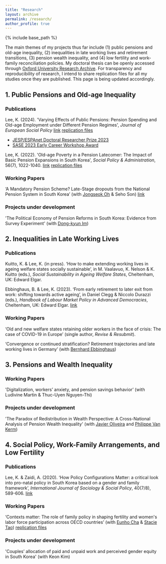 ```yaml
---
title: "Research"
layout: archive
permalink: /research/
author_profile: true
---
```

{% include base_path %}

The main themes of my projects thus far include (1) public pensions and old-age inequality, (2) inequalities in late working lives and retirement transitions, (3) pension wealth inequality, and (4) low fertility and work-family reconciliation policies.
My doctoral thesis can be openly accessed through [Oxford University Research Archive](https://ora.ox.ac.uk/objects/uuid:9b64014a-4796-4150-b772-40f323fb2ce1).
For transparency and reproducibility of research, I intend to share replication files for all my studies once they are published. This page is being updated accordingly. 

## 1. Public Pensions and Old-age Inequality

### Publications
Lee, K. (2024). 'Varying Effects of Public Pensions: Pension Spending and Old-age Employment under Different Pension Regimes', *Journal of European Social Policy* [link](https://doi.org/10.1177/09589287231223391) [replication files]()
- [JESP/ESPAnet Doctoral Researcher Prize 2023](https://espanet.org/)
- [SASE 2023 Early Career Workshop Award](https://sase.org/events/early-career-workshop/)

Lee, K. (2022). 'Old-age Poverty in a Pension Latecomer: The Impact of Basic Pension Expansions in South Korea', *Social Policy & Administration*, 56(7), 1022-1040. [link](https://doi.org/10.1111/spol.12829) [replication files]()

### Working Papers
‘A Mandatory Pension Scheme? Late-Stage dropouts from the National Pension System in South Korea’ (with [Jongseok Oh](https://sites.google.com/view/jongseokoh) & Seho Son) [link](https://papers.ssrn.com/sol3/papers.cfm?abstract_id=4996337)

### Projects under development
'The Political Economy of Pension Reforms in South Korea: Evidence from Survey Experiment' (with [Dong-kyun Im](https://sociology.snu.ac.kr/en/snu__professor/im-dong-kyun/))


## 2. Inequalities in Late Working Lives

### Publications
Kuitto, K. & Lee, K. (in press). ‘How to make extending working lives in ageing welfare states socially sustainable’, in M. Vaalavuo, K. Nelson & K. Kuitto (eds.), *Social Sustainability in Ageing Welfare States*, Cheltenham, UK: Edward Elgar.

Ebbinghaus, B. & Lee, K. (2023). ‘From early retirement to later exit from work: shifting towards active ageing’, in Daniel Clegg & Niccolo Durazzi (eds.), *Handbook of Labour Market Policy in Advanced Democracies*, Cheltenham, UK: Edward Elgar. [link](https://www.elgaronline.com/doi/10.4337/9781800880887.00030)

### Working Papers
‘Old and new welfare states retaining older workers in the face of crisis: The case of COVID-19 in Europe’ (single author, *Revise & Resubmit*).

‘Convergence or continued stratification? Retirement trajectories and late working lives in Germany’ (with [Bernhard Ebbinghaus](https://ebbinghaus.blog/))


## 3. Pensions and Wealth Inequality

### Working Papers
'Digitalization, workers’ anxiety, and pension savings behavior’ (with Ludivine Martin & Thuc-Uyen Nguyen-Thi)

### Projects under development
'The Paradox of Redistribution in Wealth Perspective: A Cross-National Analysis of Pension Wealth Inequality' (with [Javier Oliveira](https://sites.google.com/site/javierolive/) and [Philippe Van Kerm](http://prophil.vankerm.net/))


## 4. Social Policy, Work-Family Arrangements, and Low Fertility

### Publications
Lee, K. & Zaidi, A. (2020). ‘How Policy Configurations Matter: a critical look into pro-natal policy in South Korea based on a gender and family framework’, *International Journal of Sociology & Social Policy*, 40(7/8), 589-606. [link](https://doi.org/10.1108/IJSSP-12-2019-0260)

### Working Papers
‘Contexts matter: The role of family policy in shaping fertility and women's labor force participation across OECD countries’ (with [Eunho Cha](https://cprc.columbia.edu/directory/eunho-cha) & [Stacie Tao](https://chinacenter.socialwork.columbia.edu/people/stacie-tao)) [replication files](https://figshare.com/articles/dataset/cha_tao_lee_2024_dta/27018400)

### Projects under development
'Couples’ allocation of paid and unpaid work and perceived gender equity in South Korea' (with Keon Kim)
